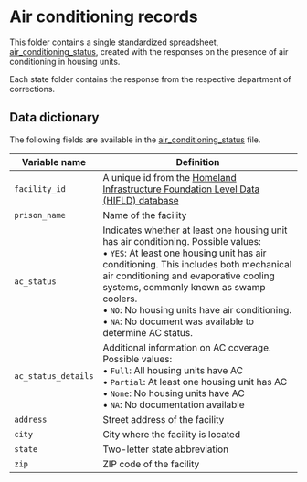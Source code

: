 # Air conditioning records

This folder contains a single standardized spreadsheet, [air_conditioning_status](air_conditioning_status.csv), created with the responses on the presence of air conditioning in housing units.

Each state folder contains the response from the respective department of corrections.


## Data dictionary

The following fields are available in the [air_conditioning_status](air_conditioning_status.csv) file. 

Variable name | Definition
------------- | ----------
`facility_id` | A unique id from the [Homeland Infrastructure Foundation Level Data (HIFLD) database](https://hifld-geoplatform.hub.arcgis.com/datasets/geoplatform::prison-boundaries-1/about) 
`prison_name` | Name of the facility
`ac_status`   | Indicates whether at least one housing unit has air conditioning. Possible values: <br>• `YES`: At least one housing unit has air conditioning. This includes both mechanical air conditioning and evaporative cooling systems, commonly known as swamp coolers. <br>• `NO`: No housing units have air conditioning. <br>• `NA`: No document was available to determine AC status.
`ac_status_details` | Additional information on AC coverage. Possible values: <br>• `Full`: All housing units have AC <br>• `Partial`: At least one housing unit has AC <br>• `None`: No housing units have AC <br>• `NA`: No documentation available
`address` | Street address of the facility
`city` | City where the facility is located
`state` | Two-letter state abbreviation
`zip` | ZIP code of the facility

